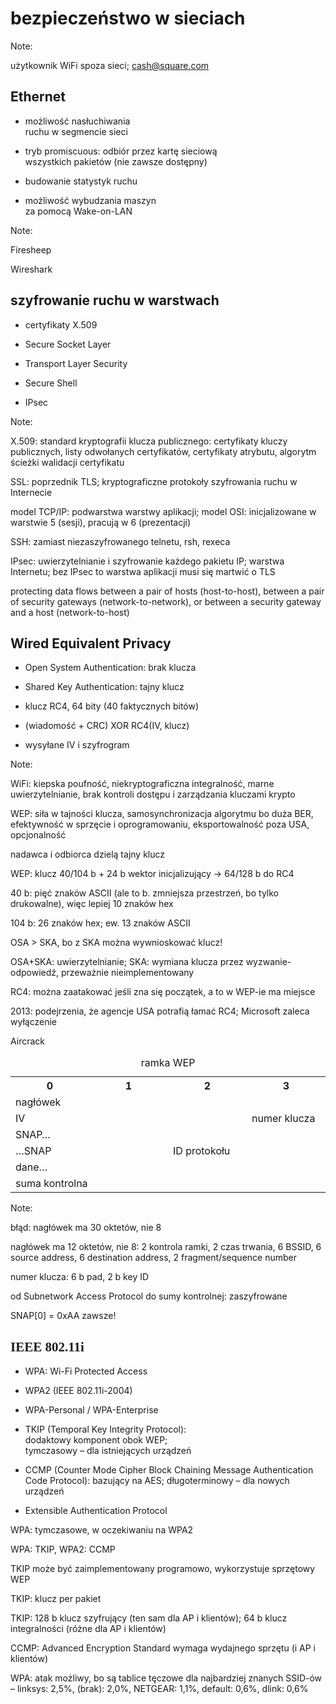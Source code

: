 # bezpieczeństwo w&nbsp;sieciach

Note:

użytkownik WiFi spoza sieci; cash@square.com


## Ethernet

* możliwość nasłuchiwania<br />ruchu w segmencie sieci

* tryb promiscuous: odbiór przez kartę sieciową<br />
wszystkich pakietów (nie zawsze dostępny)

* budowanie statystyk ruchu

* możliwość wybudzania maszyn<br />za pomocą Wake-on-LAN

Note:

Firesheep

Wireshark


## szyfrowanie ruchu w&nbsp;warstwach

* certyfikaty X.509

* Secure Socket Layer

* Transport Layer Security

* Secure Shell

* IPsec

Note:

X.509: standard kryptografii klucza publicznego: certyfikaty
kluczy publicznych, listy odwołanych certyfikatów,
certyfikaty atrybutu, algorytm ścieżki walidacji certyfikatu

SSL: poprzednik TLS; kryptograficzne
protokoły szyfrowania ruchu w Internecie

model TCP/IP: podwarstwa warstwy aplikacji; model OSI:
inicjalizowane w warstwie 5 (sesji), pracują w 6 (prezentacji)

SSH: zamiast niezaszyfrowanego telnetu, rsh, rexeca

IPsec: uwierzytelnianie i szyfrowanie każdego pakietu IP; warstwa
Internetu; bez IPsec to warstwa aplikacji musi się martwić o TLS

protecting data flows between a pair of hosts (host-to-host),
between a pair of security gateways (network-to-network), or
between a security gateway and a host (network-to-host)


## Wired Equivalent Privacy

* Open System Authentication: brak klucza

* Shared Key Authentication: tajny klucz

* klucz RC4, 64 bity (40 faktycznych bitów)

* (wiadomość + CRC) XOR RC4(IV, klucz)

* wysyłane IV i szyfrogram

Note:

WiFi: kiepska poufność, niekryptograficzna integralność, marne
uwierzytelnianie, brak kontroli dostępu i zarządzania kluczami krypto

WEP: siła w tajności klucza, samosynchronizacja
algorytmu bo duża BER, efektywność w sprzęcie
i oprogramowaniu, eksportowalność poza USA, opcjonalność

nadawca i odbiorca dzielą tajny klucz

WEP: klucz 40/104 b + 24 b wektor inicjalizujący → 64/128 b do RC4

40 b: pięć znaków ASCII (ale to b. zmniejsza przestrzeń,
bo tylko drukowalne), więc lepiej 10 znaków hex

104 b: 26 znaków hex; ew. 13 znaków ASCII

OSA > SKA, bo z SKA można wywnioskować klucz!

OSA+SKA: uwierzytelnianie; SKA: wymiana klucza przez
wyzwanie-odpowiedź, przeważnie nieimplementowany

RC4: można zaatakować jeśli zna się początek, a to w WEP-ie ma miejsce

2013: podejrzenia, że agencje USA potrafią
łamać RC4; Microsoft zaleca wyłączenie

Aircrack


<table>
  <caption>ramka WEP</caption>
  <tr>
    <th style='width: 20%'>0</th>
    <th style='width: 20%'>1</th>
    <th style='width: 20%'>2</th>
    <th style='width: 20%'>3</th>
  </tr>
  <tr>
    <td colspan='4'>nagłówek</td>
  </tr>
  <tr>
    <td colspan='3'>IV</td>
    <td>numer klucza</td>
  </tr>
  <tr>
    <td colspan='4'>SNAP…</td>
  </tr>
  <tr>
    <td colspan='2'>…SNAP</td>
    <td colspan='2'>ID protokołu</td>
  </tr>
  <tr>
    <td colspan='4'>dane…</td>
  </tr>
  <tr>
    <td colspan='4'>suma kontrolna</td>
  </tr>
</table>

Note:

błąd: nagłówek ma 30 oktetów, nie 8

nagłówek ma 12 oktetów, nie 8: 2 kontrola
ramki, 2 czas trwania, 6 BSSID, 6 source address,
6 destination address, 2 fragment/sequence number

numer klucza: 6 b pad, 2 b key ID

od Subnetwork Access Protocol do sumy kontrolnej: zaszyfrowane

SNAP[0] = 0xAA zawsze!


## <span style='font-family: Ubuntu, serif'>IEEE 802.11i</span>

* WPA: Wi-Fi Protected Access

* WPA2 (IEEE 802.11i-2004)

* WPA-Personal / WPA-Enterprise

* TKIP (Temporal Key Integrity Protocol):<br />dodaktowy
komponent obok WEP;<br />tymczasowy – dla istniejących urządzeń

* CCMP (Counter Mode Cipher Block Chaining Message Authentication
Code Protocol): bazujący na AES; długoterminowy – dla nowych urządzeń

* Extensible Authentication Protocol

<aside class='notes'>
<p>WPA: tymczasowe, w oczekiwaniu na WPA2</p>

<p>WPA: TKIP, WPA2: CCMP</p>

<p>TKIP może być zaimplementowany
programowo, wykorzystuje sprzętowy WEP</p>

<p>TKIP: klucz per pakiet</p>

<p>TKIP: 128 b klucz szyfrujący (ten sam dla AP i klientów);
64 b klucz integralności (różne dla AP i klientów)</p>

<p>CCMP: Advanced Encryption Standard wymaga
wydajnego sprzętu (i AP i klientów)</p>

<p>WPA: atak możliwy, bo są tablice tęczowe dla
najbardziej znanych SSID-ów – linksys: 2,5%, (brak):
2,0%, NETGEAR: 1,1%, default: 0,6%, dlink: 0,6%</p>

</aside>
